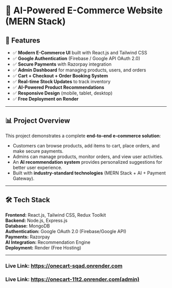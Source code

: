 # 🛒 AI-Powered E-Commerce Website (MERN Stack)

## 🚀 Features

- ✅ **Modern E-Commerce UI** built with React.js and Tailwind CSS  
- ✅ **Google Authentication** (Firebase / Google API OAuth 2.0)  
- ✅ **Secure Payments** with Razorpay integration  
- ✅ **Admin Dashboard** for managing products, users, and orders  
- ✅ **Cart + Checkout + Order Booking System**  
- ✅ **Real-time Stock Updates** to track inventory  
- ✅ **AI-Powered Product Recommendations**  
- ✅ **Responsive Design** (mobile, tablet, desktop)  
- ✅ **Free Deployment on Render**  

---

## 📊 Project Overview

This project demonstrates a complete **end-to-end e-commerce solution**:  
- Customers can browse products, add items to cart, place orders, and make secure payments.  
- Admins can manage products, monitor orders, and view user activities.  
- An **AI recommendation system** provides personalized suggestions for better user experience.  
- Built with **industry-standard technologies** (MERN Stack + AI + Payment Gateway).  

---

## 🛠️ Tech Stack

**Frontend:** React.js, Tailwind CSS, Redux Toolkit  
**Backend:** Node.js, Express.js  
**Database:** MongoDB  
**Authentication:** Google OAuth 2.0 (Firebase/Google API)  
**Payments:** Razorpay  
**AI Integration:** Recommendation Engine  
**Deployment:** Render (Free Hosting)  

---
### Live Link: https://onecart-sqad.onrender.com
### Live Link: https://onecart-11t2.onrender.com(admin)

